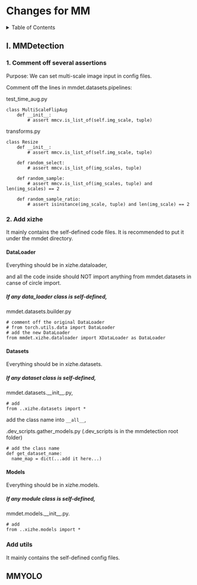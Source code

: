 # Changes for MM


<!-- TABLE OF CONTENTS -->
<details>
  <summary>Table of Contents</summary>
  <ol>
    <ul>
      <a href="#I-mmdetection">I. MMDetection</a>
      <ul>
        <ul><a href="#1-comment-off-several-assertions">1. Comment off several assertions</a></ul>
        <ul><a href="#2-add-xizhe">2. Add xizhe</a></ul>
        <ul>
          <ul><a href="#dataloader">DataLoader</a></ul>
        </ul>
        <ul>
          <ul><a href="#datasets">Datasets</a></ul>
        </ul>
        <ul>
          <ul><a href="#models">Models</a></ul>
        </ul>
        <ul><a href="#add-utils">Add utils</a></ul>
      </ul>
    </ul>
    <ul>
      <a href="#mmyolo">MMYOLO</a>
    </ul>
  </ol>
</details>



## I. MMDetection


### 1. Comment off several assertions

Purpose: We can set multi-scale image input in config files.

Comment off the lines in mmdet.datasets.pipelines:


test_time_aug.py

    class MultiScaleFlipAug
        def __init__: 
            # assert mmcv.is_list_of(self.img_scale, tuple)
            
transforms.py

    class Resize
        def __init__:
            # assert mmcv.is_list_of(self.img_scale, tuple)
            
        def random_select:
            # assert mmcv.is_list_of(img_scales, tuple)
            
        def random_sample:
            # assert mmcv.is_list_of(img_scales, tuple) and len(img_scales) == 2
            
        def random_sample_ratio:
            # assert isinstance(img_scale, tuple) and len(img_scale) == 2


### 2. Add xizhe

It mainly contains the self-defined code files.
It is recommended to put it under the mmdet directory.


#### DataLoader

Everything should be in xizhe.dataloader, 

and all the code inside should NOT import anything from mmdet.datasets in canse of circle import.


##### If any data_loader class is self-defined, 


mmdet.datasets.builder.py
      
    # comment off the original DataLoader
    # from torch.utils.data import DataLoader
    # add the new DataLoader
    from mmdet.xizhe.dataloader import XDataLoader as DataLoader


#### Datasets

Everything should be in xizhe.datasets.


##### If any dataset class is self-defined, 

mmdet.datasets.\_\_init\_\_.py,
    
    # add
    from ..xizhe.datasets import *

add the class name into `__all__`,

.dev_scripts.gather_models.py (.dev_scripts is in the mmdetection root folder)
    
    # add the class name
    def get_dataset_name:
      name_map = dict(...add it here...)


#### Models

Everything should be in xizhe.models. 


##### If any module class is self-defined, 

mmdet.models.\_\_init\_\_.py.

    # add
    from ..xizhe.models import *


### Add utils

It mainly contains the self-defined config files.



## MMYOLO
